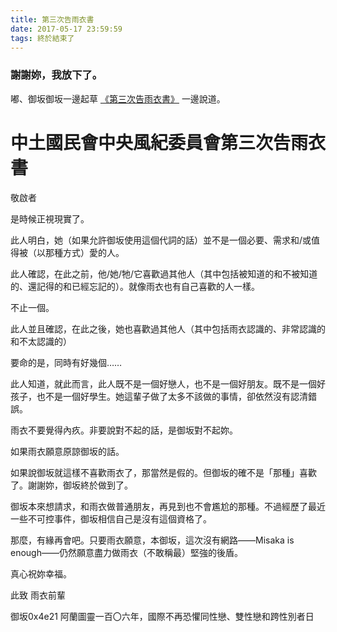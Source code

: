 ```yaml
---
title: 第三次告雨衣書
date: 2017-05-17 23:59:59
tags: 終於結束了
---
```

### 謝謝妳，我放下了。
嘟、御坂御坂一邊起草 [《第三次告雨衣書》](http://lynnrinkui.date) 一邊說道。

# 中土國民會中央風紀委員會第三次告雨衣書
敬啟者

是時候正視現實了。

此人明白，她（如果允許御坂使用這個代詞的話）並不是一個必要、需求和/或值得被（以那種方式）愛的人。

此人確認，在此之前，他/她/牠/它喜歡過其他人（其中包括被知道的和不被知道的、還記得的和已經忘記的）。就像雨衣也有自己喜歡的人一樣。

不止一個。

此人並且確認，在此之後，她也喜歡過其他人（其中包括雨衣認識的、非常認識的和不太認識的）

要命的是，同時有好幾個……

此人知道，就此而言，此人既不是一個好戀人，也不是一個好朋友。既不是一個好孩子，也不是一個好學生。她這輩子做了太多不該做的事情，卻依然沒有認清錯誤。

雨衣不要覺得內疚。非要說對不起的話，是御坂對不起妳。

如果雨衣願意原諒御坂的話。

如果說御坂就這樣不喜歡雨衣了，那當然是假的。但御坂的確不是「那種」喜歡了。謝謝妳，御坂終於做到了。

御坂本來想請求，和雨衣做普通朋友，再見到也不會尷尬的那種。不過經歷了最近一些不可控事件，御坂相信自己是沒有這個資格了。

那麼，有緣再會吧。只要雨衣願意，本御坂，這次沒有網路——Misaka is enough——仍然願意盡力做雨衣（不敢稱最）堅強的後盾。

真心祝妳幸福。

此致
雨衣前輩

御坂0x4e21
阿蘭圖靈一百〇六年，國際不再恐懼同性戀、雙性戀和跨性別者日

